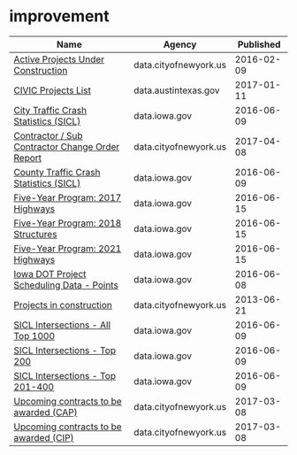 # improvement

Name | Agency | Published
---- | ---- | ---------
[Active Projects Under Construction](../datasets/2xh6-psuq.md) | data.cityofnewyork.us | 2016-02-09
[CIVIC Projects List](../datasets/e8fp-i3ts.md) | data.austintexas.gov | 2017-01-11
[City Traffic Crash Statistics (SICL)](../datasets/9y8f-tax4.md) | data.iowa.gov | 2016-06-09
[Contractor / Sub Contractor Change Order Report](../datasets/gzvm-na49.md) | data.cityofnewyork.us | 2017-04-08
[County Traffic Crash Statistics (SICL)](../datasets/b3wj-5up6.md) | data.iowa.gov | 2016-06-09
[Five-Year Program: 2017 Highways](../datasets/yfka-ftmh.md) | data.iowa.gov | 2016-06-15
[Five-Year Program: 2018 Structures](../datasets/4ibx-nmit.md) | data.iowa.gov | 2016-06-15
[Five-Year Program: 2021 Highways](../datasets/fzdk-9ahk.md) | data.iowa.gov | 2016-06-15
[Iowa DOT Project Scheduling Data - Points](../datasets/b7c2-88e8.md) | data.iowa.gov | 2016-06-08
[Projects in construction](../datasets/8586-3zfm.md) | data.cityofnewyork.us | 2013-06-21
[SICL Intersections - All Top 1000](../datasets/sx89-dapt.md) | data.iowa.gov | 2016-06-09
[SICL Intersections - Top 200](../datasets/xhwi-zejh.md) | data.iowa.gov | 2016-06-09
[SICL Intersections - Top 201-400](../datasets/xu2h-hzpi.md) | data.iowa.gov | 2016-06-09
[Upcoming contracts to be awarded (CAP)](../datasets/6m3u-8rbh.md) | data.cityofnewyork.us | 2017-03-08
[Upcoming contracts to be awarded (CIP)](../datasets/tsak-vtv3.md) | data.cityofnewyork.us | 2017-03-08

